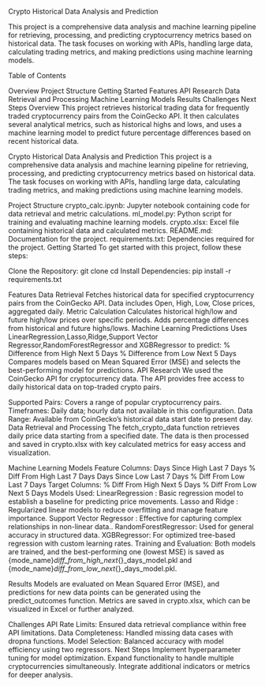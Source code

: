 Crypto Historical Data Analysis and Prediction

This project is a comprehensive data analysis and machine learning pipeline for retrieving, processing, and predicting cryptocurrency metrics based on historical data. The task focuses on working with APIs, handling large data, calculating trading metrics, and making predictions using machine learning models.

Table of Contents

Overview
Project Structure
Getting Started
Features
API Research
Data Retrieval and Processing
Machine Learning Models
Results
Challenges
Next Steps
Overview
This project retrieves historical trading data for frequently traded cryptocurrency pairs from the CoinGecko API. It then calculates several analytical metrics, such as historical highs and lows, and uses a machine learning model to predict future percentage differences based on recent historical data.

Crypto Historical Data Analysis and Prediction
This project is a comprehensive data analysis and machine learning pipeline for retrieving, processing, and predicting cryptocurrency metrics based on historical data. The task focuses on working with APIs, handling large data, calculating trading metrics, and making predictions using machine learning models.

Project Structure
crypto_calc.ipynb: Jupyter notebook containing code for data retrieval and metric calculations.
ml_model.py: Python script for training and evaluating machine learning models.
crypto.xlsx: Excel file containing historical data and calculated metrics.
README.md: Documentation for the project.
requirements.txt: Dependencies required for the project.
Getting Started
To get started with this project, follow these steps:

Clone the Repository:
git clone <repository-url>
cd <repository-directory>
Install Dependencies:
pip install -r requirements.txt

Features
Data Retrieval
Fetches historical data for specified cryptocurrency pairs from the CoinGecko API.
Data includes Open, High, Low, Close prices, aggregated daily.
Metric Calculation
Calculates historical high/low and future high/low prices over specific periods.
Adds percentage differences from historical and future highs/lows.
Machine Learning Predictions
Uses LinearRegression,Lasso,Ridge,Support Vector Regressor,RandomForestRegressor and XGBRegressor to predict:
% Difference from High Next 5 Days
% Difference from Low Next 5 Days
Compares models based on Mean Squared Error (MSE) and selects the best-performing model for predictions.
API Research
We used the CoinGecko API for cryptocurrency data. The API provides free access to daily historical data on top-traded crypto pairs.

Supported Pairs: Covers a range of popular cryptocurrency pairs.
Timeframes: Daily data; hourly data not available in this configuration.
Data Range: Available from CoinGecko’s historical data start date to present day.
Data Retrieval and Processing
The fetch_crypto_data function retrieves daily price data starting from a specified date. The data is then processed and saved in crypto.xlsx with key calculated metrics for easy access and visualization.

Machine Learning Models
Feature Columns:
Days Since High Last 7 Days
% Diff From High Last 7 Days
Days Since Low Last 7 Days
% Diff From Low Last 7 Days
Target Columns:
% Diff From High Next 5 Days
% Diff From Low Next 5 Days
Models Used:
LinearRegression : Basic regression model to establish a baseline for predicting price movements.
Lasso and Ridge : Regularized linear models to reduce overfitting and manage feature importance.
Support Vector Regressor : Effective for capturing complex relationships in non-linear data..
RandomForestRegressor: Used for general accuracy in structured data.
XGBRegressor: For optimized tree-based regression with custom learning rates.
Training and Evaluation:
Both models are trained, and the best-performing one (lowest MSE) is saved as {mode_name}_diff_from_high_next_{}_days_model.pkl and {mode_name}_diff_from_low_next_{}_days_model.pkl.

Results
Models are evaluated on Mean Squared Error (MSE), and predictions for new data points can be generated using the predict_outcomes function. Metrics are saved in crypto.xlsx, which can be visualized in Excel or further analyzed.

Challenges
API Rate Limits: Ensured data retrieval compliance within free API limitations.
Data Completeness: Handled missing data cases with dropna functions.
Model Selection: Balanced accuracy with model efficiency using two regressors.
Next Steps
Implement hyperparameter tuning for model optimization.
Expand functionality to handle multiple cryptocurrencies simultaneously.
Integrate additional indicators or metrics for deeper analysis.